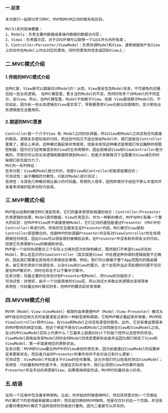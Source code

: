 #### 一.前言

	本次我们一起探讨学习MVC、MVP和MVVM之间的联系和区别。
	
	MV(X)系列简单概要：
	1、Models：负责主要的数据或者操作数据的数据访问层；
	2、Views：负责展示层，对于IOS环境可以联想一下以UI开头的所有类；
	3、Controller/Persenter/ViewModel：负责协调Model和View，通常根据用户在View上的动作在Model上作出对应的更改，同时将更改的信息返回到View上；

### 二.MVC模式介绍
#### 1.传统的MVC模式介绍
	在MVC里，View是可以直接访问Model的！从而，View里会包含Model信息，不可避免的还要包括一些业务逻辑。 在MVC模型里，更关注的Model的不变，而同时有多个对Model的不同显示，及View。所以，在MVC模型里，Model不依赖于View，但是 View是依赖于Model的。不仅如此，因为有一些业务逻辑在View里实现了，导致要更改View也是比较困难的，至少那些业务逻辑是无法重用的。
	
	
#### 2.期望的MVC愿景
	Controller是一个介于View 和 Model之间的协调器，所以View和Model之间没有任何直接的联系。逻辑复杂度较高的代码，而这些代码又不适合放在Model中，我们就放在Controller里面了。理论上来讲，这种模式看起来非常直观，但是会发现这种模式驱使我们写出臃肿的视图控制器，因为它们经常被混杂到View的生命周期中，因此很难说View和ViewController是分离的。尽管仍可以将业务逻辑和数据转换到Model，但是大多数情况下当需要为View减负的时候我们却无能为力了。
	MVC的一系列特征：
	任务分配：View和Model是分开的，但是View和Controller却是紧密耦合的；
	可测试性：由于糟糕的分散性，只能对Model进行测试；
	易用性：与其他几种模式相比最小的代码量。熟悉的人很多，因而即使对于经验不那么丰富的开发者来讲维护起来也较为容易。

### 三.MVP模式介绍
	MVP是从经典的模式MVC演变而来，它们的基本思想有相通的地方：Controller/Presenter负责逻辑的处理，Model提供数据，View负责显示。作为一种新的模式，MVP与MVC有着一个重大的区别：在MVP中View并不直接使用Model，它们之间的通信是通过Presenter (MVC中的Controller)来进行的，所有的交互都发生在Presenter内部。MVC模式View是和Controller紧密耦合的，但是MVP的协调器Presenter并没有对ViewController的生命周期做任何改变，因此View可以很容易的被模拟出来。在Presenter中没有和布局有关的代码，但是它负责更新View的数据和状态。
	MVP是一个如何协调整合三个实际上分离的层次的架构模式，既然我们不希望View涉及到Model，那么在显示的ViewController（其实就是View）中处理这种协调的逻辑就是不正确的，因此我们需要在其他地方来做这些事情。例如，我们可以做基于整个App范围内的路由服务，由它来负责执行协调任务，以及View到View的展示。这个出现并且必须处理的问题不仅仅是在MVP模式中，同时也存在于以下集中方案中。
	任务分配：将最主要的任务划分到Presenter和Model，而View的功能较少；
	可测试性：非常好，由于一个功能简单的View层，所以测试大多数业务逻辑也变得简单
	易用性：代码量比MVC模式的多，但MVP的概念却非常清晰
	
### 四.MVVM模式介绍
	MVVM（Model-View-ViewModel）框架的由来便是MVP（Model-View-Presenter）模式与WPF结合的应用方式时发展演变过来的一种新型架构框架。它和MVP模式看起来非常像，MVVM将ViewController视作View，在View和Model之间没有紧密的联系。此外，它还有像监管版本的MVP那样的绑定功能，但这个绑定不是在View和Model之间而是在View和ViewModel之间。
	在iOS中ViewModel实际上代表什么？它基本上就是UIKit下的每个控件以及控件的状态。ViewModel调用会改变Model同时会将Model的改变更新到自身并且因为我们绑定了View和ViewModel，第一步就是相应的更新状态。
	任务分配：MVVM的View要比MVP中的View承担的责任多。因为前者通过ViewModel的设置绑定来更新状态，而后者只监听Presenter的事件但并不会对自己有什么更新；
	可测试性：ViewModel不知道关于View的任何事情，这允许我们可以轻易的测试ViewModel；
	易用性：代码量和MVP的差不多，但是在实际开发中，我们必须把View中的事件指向Presenter并且手动的来更新View，如果使用绑定的话，MVVM代码量将会小的多。
### 五.结语

	在同一个应用中包含着多种架构。比如，你开始的时候使用MVC，然后突然意识到一个页面在MVC模式下的变得越来越难以维护，然后就切换到MVVM架构，但是仅仅针对这一个页面。并没有必要对哪些MVC模式下运转良好的页面进行重构，因为二者是可以并存的。
